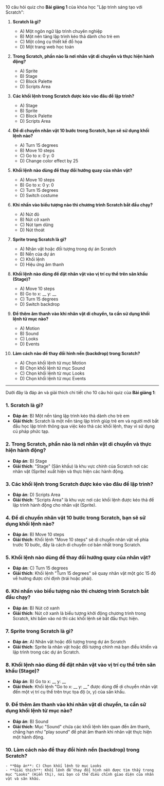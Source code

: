10 câu hỏi quiz cho **Bài giảng 1** của khóa học "Lập trình sáng tạo với Scratch":

1. **Scratch là gì?**
   - A) Một ngôn ngữ lập trình chuyên nghiệp
   - B) Một nền tảng lập trình kéo thả dành cho trẻ em
   - C) Một công cụ thiết kế đồ họa
   - D) Một trang web học toán

2. **Trong Scratch, phần nào là nơi nhân vật di chuyển và thực hiện hành động?**
   - A) Sprite
   - B) Stage
   - C) Block Palette
   - D) Scripts Area

3. **Các khối lệnh trong Scratch được kéo vào đâu để lập trình?**
   - A) Stage
   - B) Sprite
   - C) Block Palette
   - D) Scripts Area

4. **Để di chuyển nhân vật 10 bước trong Scratch, bạn sẽ sử dụng khối lệnh nào?**
   - A) Turn 15 degrees
   - B) Move 10 steps
   - C) Go to x: 0 y: 0
   - D) Change color effect by 25

5. **Khối lệnh nào dùng để thay đổi hướng quay của nhân vật?**
   - A) Move 10 steps
   - B) Go to x: 0 y: 0
   - C) Turn 15 degrees
   - D) Switch costume

6. **Khi nhấn vào biểu tượng nào thì chương trình Scratch bắt đầu chạy?**
   - A) Nút đỏ
   - B) Nút cờ xanh
   - C) Nút tạm dừng
   - D) Nút thoát

7. **Sprite trong Scratch là gì?**
   - A) Nhân vật hoặc đối tượng trong dự án Scratch
   - B) Nền của dự án
   - C) Khối lệnh
   - D) Hiệu ứng âm thanh

8. **Khối lệnh nào dùng để đặt nhân vật vào vị trí cụ thể trên sân khấu (Stage)?**
   - A) Move 10 steps
   - B) Go to x: __ y: __
   - C) Turn 15 degrees
   - D) Switch backdrop

9. **Để thêm âm thanh vào khi nhân vật di chuyển, ta cần sử dụng khối lệnh từ mục nào?**
   - A) Motion
   - B) Sound
   - C) Looks
   - D) Events

10. **Làm cách nào để thay đổi hình nền (backdrop) trong Scratch?**
    - A) Chọn khối lệnh từ mục Motion
    - B) Chọn khối lệnh từ mục Sound
    - C) Chọn khối lệnh từ mục Looks
    - D) Chọn khối lệnh từ mục Events

---

Dưới đây là đáp án và giải thích chi tiết cho 10 câu hỏi quiz của **Bài giảng 1**:

### 1. **Scratch là gì?**
   - **Đáp án**: B) Một nền tảng lập trình kéo thả dành cho trẻ em
   - **Giải thích**: Scratch là một nền tảng lập trình giúp trẻ em và người mới bắt đầu học lập trình thông qua việc kéo thả các khối lệnh, thay vì sử dụng cú pháp phức tạp.

### 2. **Trong Scratch, phần nào là nơi nhân vật di chuyển và thực hiện hành động?**
   - **Đáp án**: B) Stage
   - **Giải thích**: "Stage" (Sân khấu) là khu vực chính của Scratch nơi các nhân vật (Sprite) xuất hiện và thực hiện các hành động.

### 3. **Các khối lệnh trong Scratch được kéo vào đâu để lập trình?**
   - **Đáp án**: D) Scripts Area
   - **Giải thích**: "Scripts Area" là khu vực nơi các khối lệnh được kéo thả để lập trình hành động cho nhân vật (Sprite).

### 4. **Để di chuyển nhân vật 10 bước trong Scratch, bạn sẽ sử dụng khối lệnh nào?**
   - **Đáp án**: B) Move 10 steps
   - **Giải thích**: Khối lệnh "Move 10 steps" sẽ di chuyển nhân vật về phía trước 10 bước, đây là cách di chuyển cơ bản nhất trong Scratch.

### 5. **Khối lệnh nào dùng để thay đổi hướng quay của nhân vật?**
   - **Đáp án**: C) Turn 15 degrees
   - **Giải thích**: Khối lệnh "Turn 15 degrees" sẽ quay nhân vật một góc 15 độ về hướng được chỉ định (trái hoặc phải).

### 6. **Khi nhấn vào biểu tượng nào thì chương trình Scratch bắt đầu chạy?**
   - **Đáp án**: B) Nút cờ xanh
   - **Giải thích**: Nút cờ xanh là biểu tượng khởi động chương trình trong Scratch, khi bấm vào nó thì các khối lệnh sẽ bắt đầu thực hiện.

### 7. **Sprite trong Scratch là gì?**
   - **Đáp án**: A) Nhân vật hoặc đối tượng trong dự án Scratch
   - **Giải thích**: Sprite là nhân vật hoặc đối tượng chính mà bạn điều khiển và lập trình trong các dự án Scratch.

### 8. **Khối lệnh nào dùng để đặt nhân vật vào vị trí cụ thể trên sân khấu (Stage)?**
   - **Đáp án**: B) Go to x: __ y: __
   - **Giải thích**: Khối lệnh "Go to x: __ y: __" được dùng để di chuyển nhân vật đến một vị trí cụ thể trên trục tọa độ (x, y) của sân khấu.

### 9. **Để thêm âm thanh vào khi nhân vật di chuyển, ta cần sử dụng khối lệnh từ mục nào?**
   - **Đáp án**: B) Sound
   - **Giải thích**: Mục "Sound" chứa các khối lệnh liên quan đến âm thanh, chẳng hạn như "play sound" để phát âm thanh khi nhân vật thực hiện một hành động.

### 10. **Làm cách nào để thay đổi hình nền (backdrop) trong Scratch?**
    - **Đáp án**: C) Chọn khối lệnh từ mục Looks
    - **Giải thích**: Khối lệnh để thay đổi hình nền được tìm thấy trong mục "Looks" (Hiển thị), nơi bạn có thể điều chỉnh giao diện của nhân vật và sân khấu.
